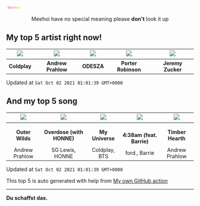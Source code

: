 [![Meehoi Logo](https://github.com/beam41/beam41/raw/master/mh.svg)](http://my.meehoi.me/)
<p align="center">Meehoi have no special meaning please <b>don't</b> look it up</p>

## My top 5 artist right now!
<!-- table start -->
|<img src="https://i.scdn.co/image/ab6761610000f178865a3301762a8fce048cb469">|<img src="https://i.scdn.co/image/ab6761610000f178361f535ee1ce64801e751418">|<img src="https://i.scdn.co/image/ab6761610000f17870cc86dd8a11e2d4383d6852">|<img src="https://i.scdn.co/image/ab6761610000f1781804f56bdcb9322c5f3f8f21">|<img src="https://i.scdn.co/image/ab6761610000f17897e6df979e0c39443a6aa0e4">|
| :---: | :---: | :---: | :---: | :---: |
|<b>Coldplay</b>|<b>Andrew Prahlow</b>|<b>ODESZA</b>|<b>Porter Robinson</b>|<b>Jeremy Zucker</b>|

Updated at `Sat Oct 02 2021 01:01:39 GMT+0000`
<!-- table end -->

## And my top 5 song
<!-- table song start -->
|<img src="https://i.scdn.co/image/ab67616d00001e02db6b8ae97f69fee1d432334d">|<img src="https://i.scdn.co/image/ab67616d00001e02113ef593aa679b556f0659b2">|<img src="https://i.scdn.co/image/ab67616d00001e023ed6dca44a955dbe1c06d8fc">|<img src="https://i.scdn.co/image/ab67616d00001e02dbbdb2f6843714b3daa043a0">|<img src="https://i.scdn.co/image/ab67616d00001e02db6b8ae97f69fee1d432334d">|
| :---: | :---: | :---: | :---: | :---: |
|<p><b>Outer Wilds</b></p> Andrew Prahlow|<p><b>Overdose (with HONNE)</b></p> SG Lewis, HONNE|<p><b>My Universe</b></p> Coldplay, BTS|<p><b>4:38am (feat. Barrie)</b></p> ford., Barrie|<p><b>Timber Hearth</b></p> Andrew Prahlow|

Updated at `Sat Oct 02 2021 01:01:39 GMT+0000`
<!-- table song end -->

This top 5 is auto generated with help from [My own GitHub action](https://github.com/beam41/spotify-listening)

---

**Du schaffst das.**